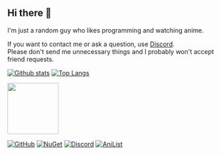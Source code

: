 ## Hi there 👋
I'm just a random guy who likes programming and watching anime.

If you want to contact me or ask a question, use [Discord](https://discord.com/users/374173830819872789).\
Please don't send me unnecessary things and I probably won't accept friend requests.


[![Github stats](https://github-readme-stats.vercel.app/api?username=Stone-Red-Code&show_icons=true&bg_color=0D1117&theme=dark&hide_border=true&count_private=true)](https://github.com/anuraghazra/github-readme-stats)
[![Top Langs](https://github-readme-stats.vercel.app/api/top-langs/?username=Stone-Red-Code&bg_color=0D1117&theme=dark&hide_border=true)](https://github.com/anuraghazra/github-readme-stats)
<br>

<img src="https://user-images.githubusercontent.com/56473591/116434160-76da5b00-a84a-11eb-9d21-ee947e099dd8.png" width="115">

[![GitHub](https://img.shields.io/badge/github-%23333333.svg?&logo=github&style=for-the-badge&logoColor=white)](https://github.com/stone-red-code)
[![NuGet](https://img.shields.io/badge/nuget-%23004880.svg?&amp;logo=nuget&amp;style=for-the-badge&amp;logoColor=white)](https://www.nuget.org/profiles/Stone_Red)
[![Discord](https://img.shields.io/badge/discord-%237289DA.svg?&logo=discord&style=for-the-badge&logoColor=white)](https://discord.com/users/374173830819872789)
[![AniList](https://img.shields.io/badge/anilist-%23000FFF.svg?&logo=anilist&style=for-the-badge&logoColor=white)](https://anilist.co/user/StoneRed)
